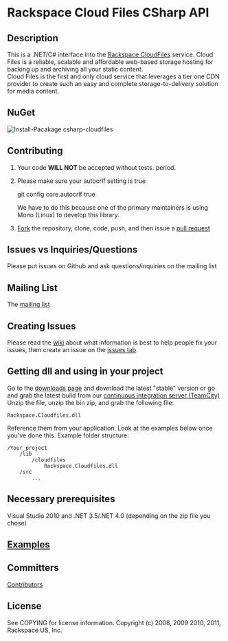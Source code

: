 # Rackspace Cloud Files CSharp API

## Description

This is a .NET/C# interface into the [Rackspace CloudFiles](http://www.rackspacecloud.com/cloud_hosting_products/files) service. 
Cloud Files is a reliable, scalable and affordable web-based storage hosting for backing up and archiving all your static content.  
Cloud Files is the first and only cloud service that leverages a tier one CDN provider to create such an easy and complete storage-to-delivery 
solution for media content.

## NuGet

![Install-Pacakage csharp-cloudfiles](https://s3.amazonaws.com/github_readme_images/nuget-csharp-cloudfiles.PNG)

## Contributing

1. Your code **WILL NOT** be accepted without tests.  period.
2. Please make sure your autocrlf setting is true

	git config core.autocrlf true
	
   We have to do this because one of the primary maintainers is using Mono (Linux) to develop this library.

3. [Fork](http://help.github.com/fork-a-repo/) the repository, clone, code, push, and then issue a [pull request](http://help.github.com/send-pull-requests/)

## Issues vs Inquiries/Questions

Please put issues on Github and ask questions/inquiries on the mailing list

## Mailing List

The [mailing list](http://groups.google.com/group/csharp-cloudfiles)

## Creating Issues

Please read the [wiki](http://wiki.github.com/rackspace/csharp-cloudfiles/) about what information is best to help people fix your issues, 
then create an issue on the [issues tab](http://github.com/rackspace/csharp-cloudfiles/issues).

## Getting dll and using in your project

Go to the [downloads page](http://github.com/rackspace/csharp-cloudfiles/downloads) and download the latest "stable" version or go and grab the latest build from our [continuous integration server (TeamCity)](http://teamcity.codebetter.com/viewType.html?tab=buildTypeStatusDiv&buildTypeId=bt320)  
Unzip the file, unzip the bin zip, and grab the following file:

	Rackspace.Cloudfiles.dll

Reference them from your application.  Look at the examples below once you've done this.  Example folder structure:

	/Your_project
		/lib
			/cloudfiles
				Rackspace.Cloudfiles.dll
		/src
			...

## Necessary prerequisites

Visual Studio 2010 and .NET 3.5/.NET 4.0 (depending on the zip file you chose)

## [Examples](https://github.com/rackspace/csharp-cloudfiles/wiki/Code-Examples)

## Committers

[Contributors](http://github.com/rackspace/csharp-cloudfiles/contributors)

## License

See COPYING for license information.
Copyright (c) 2008, 2009 2010, 2011, Rackspace US, Inc.
